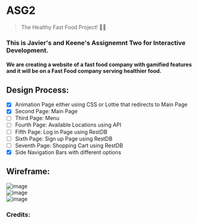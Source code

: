 # ASG2

> The Healthy Fast Food Project! 🌯🥗

### This is Javier's and Keene's Assignemnt Two for Interactive Development.

#### We are creating a website of a fast food company with gamified features and it will be on a Fast Food company serving healthier food.

## Design Process:

- [x] Animation Page either using CSS or Lottie that redirects to Main Page
- [x] Second Page: Main Page
- [ ] Third Page: Menu
- [ ] Fourth Page: Available Locations using API
- [ ] Fifth Page: Log in Page using RestDB
- [ ] Sixth Page: Sign up Page using RestDB
- [ ] Seventh Page: Shopping Cart using RestDB
- [x] Side Navigation Bars with different options

## Wireframe:

![image](https://user-images.githubusercontent.com/47713804/214832154-d84f2feb-360b-4e21-9d37-efff36b12cc0.png) <br>
![image](https://user-images.githubusercontent.com/47713804/214832202-5bd8974c-af65-4f42-bfef-277dfd19c3c6.png) <br>
![image](https://user-images.githubusercontent.com/47713804/214832229-7a2dbfd2-3d98-47ff-bdc7-8de975451584.png)

### Credits:
